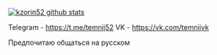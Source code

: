 
[![kzorin52 github stats](https://github-readme-stats.vercel.app/api?username=kzorin52&show_icons=true&theme=midnight-purple)](https://github.com/anuraghazra/github-readme-stats)

Telegram - https://t.me/temnij52
VK - https://vk.com/temnijvk

Предпочитаю общаться на русском
